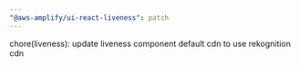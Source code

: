 ```yaml
---
"@aws-amplify/ui-react-liveness": patch
---
```


chore(liveness): update liveness component default cdn to use rekognition cdn
